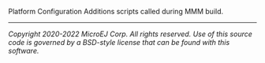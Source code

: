 Platform Configuration Additions scripts called during MMM build.

---
_Copyright 2020-2022 MicroEJ Corp. All rights reserved._
_Use of this source code is governed by a BSD-style license that can be found with this software._
